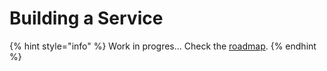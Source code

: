 # Building a Service



{% hint style="info" %}
Work in progres... Check the [roadmap](../roadmap.md).
{% endhint %}

